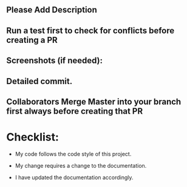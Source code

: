 ## Please Add Description

## Run a test first to check for conflicts before creating a PR

## Screenshots (if needed):

## Detailed commit.

## Collaborators Merge Master into your branch first always before creating that PR 

# Checklist:
- My code follows the code style of this project.
 
- My change requires a change to the documentation.
 
- I have updated the documentation accordingly.
